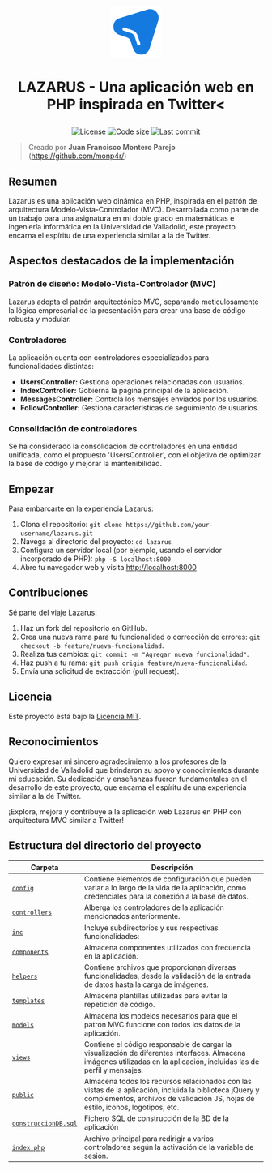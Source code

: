 <p align="center">
    <a href=""><img src="https://github.com/monp4r/lazarus/blob/053a463f43905133a3b8ab3f2938836d9f39d447/public/img/lazarus_logo.svg" width="100px"></a>
</p>

<h1 align="center"><p align="center">LAZARUS - Una aplicación web en PHP inspirada en Twitter<</h1></h1>
<p align="center" id="badges">
    <a href="https://github.com/monp4r/lazarus/blob/master/LICENSE"><img src="https://img.shields.io/github/license/monp4r/lazarus" alt="License"></a> <a href="#"><img src="https://img.shields.io/github/languages/code-size/monp4r/lazarus" alt="Code size"></a> <a href="https://github.com/monp4r/lazarus/commits"><img src="https://img.shields.io/github/last-commit/monp4r/lazarus" alt="Last commit"></a> 
</p>

> Creado por **Juan Francisco Montero Parejo** (<https://github.com/monp4r/>)

## Resumen

Lazarus es una aplicación web dinámica en PHP, inspirada en el patrón de arquitectura Modelo-Vista-Controlador (MVC). Desarrollada como parte de un trabajo para una asignatura en mi doble grado en matemáticas e ingeniería informática en la Universidad de Valladolid, este proyecto encarna el espíritu de una experiencia similar a la de Twitter.

## Aspectos destacados de la implementación

### Patrón de diseño: Modelo-Vista-Controlador (MVC)

Lazarus adopta el patrón arquitectónico MVC, separando meticulosamente la lógica empresarial de la presentación para crear una base de código robusta y modular.

### Controladores

La aplicación cuenta con controladores especializados para funcionalidades distintas:

- **UsersController:** Gestiona operaciones relacionadas con usuarios.
- **IndexController:** Gobierna la página principal de la aplicación.
- **MessagesController:** Controla los mensajes enviados por los usuarios.
- **FollowController:** Gestiona características de seguimiento de usuarios.

### Consolidación de controladores

Se ha considerado la consolidación de controladores en una entidad unificada, como el propuesto 'UsersController', con el objetivo de optimizar la base de código y mejorar la mantenibilidad.

## Empezar

Para embarcarte en la experiencia Lazarus:

1. Clona el repositorio: `git clone https://github.com/your-username/lazarus.git`
2. Navega al directorio del proyecto: `cd lazarus`
3. Configura un servidor local (por ejemplo, usando el servidor incorporado de PHP): `php -S localhost:8000`
4. Abre tu navegador web y visita [http://localhost:8000](http://localhost:8000)

## Contribuciones

Sé parte del viaje Lazarus:

1. Haz un fork del repositorio en GitHub.
2. Crea una nueva rama para tu funcionalidad o corrección de errores: `git checkout -b feature/nueva-funcionalidad`.
3. Realiza tus cambios: `git commit -m "Agregar nueva funcionalidad"`.
4. Haz push a tu rama: `git push origin feature/nueva-funcionalidad`.
5. Envía una solicitud de extracción (pull request).

## Licencia

Este proyecto está bajo la [Licencia MIT](https://github.com/monp4r/lazarus/tree/master?tab=MIT-1-ov-file).

## Reconocimientos

Quiero expresar mi sincero agradecimiento a los profesores de la Universidad de Valladolid que brindaron su apoyo y conocimientos durante mi educación. Su dedicación y enseñanzas fueron fundamentales en el desarrollo de este proyecto, que encarna el espíritu de una experiencia similar a la de Twitter.

¡Explora, mejora y contribuye a la aplicación web Lazarus en PHP con arquitectura MVC similar a Twitter!

## Estructura del directorio del proyecto

| Carpeta                           | Descripción                                                                                                                                                              |
| --------------------------------- | ------------------------------------------------------------------------------------------------------------------------------------------------------------------------ |
| [`config`](./config)               | Contiene elementos de configuración que pueden variar a lo largo de la vida de la aplicación, como credenciales para la conexión a la base de datos.                   |
| [`controllers`](./controllers)     | Alberga los controladores de la aplicación mencionados anteriormente.                                                                                                    |
| [`inc`](./inc)                     | Incluye subdirectorios y sus respectivas funcionalidades:                                                                                                                |
| [`components`](./inc/components)   | Almacena componentes utilizados con frecuencia en la aplicación.                                                                                                         |
| [`helpers`](./inc/helpers)         | Contiene archivos que proporcionan diversas funcionalidades, desde la validación de la entrada de datos hasta la carga de imágenes.                                       |
| [`templates`](./inc/templates)     | Almacena plantillas utilizadas para evitar la repetición de código.                                                                                                      |
| [`models`](./models)               | Almacena los modelos necesarios para que el patrón MVC funcione con todos los datos de la aplicación.                                                                    |
| [`views`](./views)                 | Contiene el código responsable de cargar la visualización de diferentes interfaces. Almacena imágenes utilizadas en la aplicación, incluidas las de perfil y mensajes.|
| [`public`](./public)               | Almacena todos los recursos relacionados con las vistas de la aplicación, incluida la biblioteca jQuery y complementos, archivos de validación JS, hojas de estilo, iconos, logotipos, etc.|
| [`construccionDB.sql`](./construccionDB.sql)       | Fichero SQL de construcción de la BD de la aplicación            |
| [`index.php`](./index.php)         | Archivo principal para redirigir a varios controladores según la activación de la variable de sesión.                                                                   |
